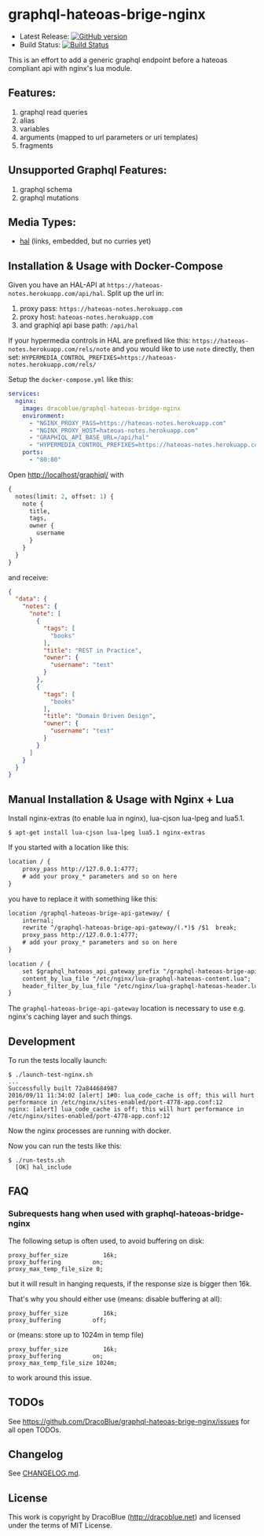 # graphql-hateoas-brige-nginx

* Latest Release: [![GitHub version](https://badge.fury.io/gh/DracoBlue%2Fgraphql-hateoas-brige-nginx.png)](https://github.com/DracoBlue/lua-native-ssi-nginx/releases)
* Build Status: [![Build Status](https://secure.travis-ci.org/DracoBlue/graphql-hateoas-brige-nginx.png?branch=master)](http://travis-ci.org/DracoBlue/lua-native-ssi-nginx)

This is an effort to add a generic graphql endpoint before a hateoas compliant api with nginx's lua module.

## Features:

1. graphql read queries
2. alias
3. variables
4. arguments (mapped to url parameters or uri templates)
5. fragments

## Unsupported Graphql Features:

1. graphql schema
2. graphql mutations

## Media Types:

  - [hal](http://stateless.co/hal_specification.html) (links, embedded, but no curries yet)


## Installation & Usage with Docker-Compose

Given you have an HAL-API at `https://hateoas-notes.herokuapp.com/api/hal`. Split up
the url in:

1. proxy pass: `https://hateoas-notes.herokuapp.com`
2. proxy host: `hateoas-notes.herokuapp.com`
3. and graphiql api base path: `/api/hal`

If your hypermedia controls in HAL are prefixed like this:
  `https://hateoas-notes.herokuapp.com/rels/note` 
and you would like to use `note` directly, then set:
  `HYPERMEDIA_CONTROL_PREFIXES=https://hateoas-notes.herokuapp.com/rels/`

Setup the `docker-compose.yml` like this:
```yaml
services:
  nginx:
    image: dracoblue/graphql-hateoas-bridge-nginx
    environment:
      - "NGINX_PROXY_PASS=https://hateoas-notes.herokuapp.com"
      - "NGINX_PROXY_HOST=hateoas-notes.herokuapp.com"
      - "GRAPHIQL_API_BASE_URL=/api/hal"
      - "HYPERMEDIA_CONTROL_PREFIXES=https://hateoas-notes.herokuapp.com/rels/"
    ports:
      - "80:80"
```

Open [http://localhost/graphiql/](http://localhost/graphiql/?query=%7B%0A%20%20notes%20%7B%0A%20%20%20%20note%20%7B%0A%20%20%20%20%20%20title%2C%0A%20%20%20%20%20%20tags%2C%0A%20%20%20%20%20%20owner%20%7B%0A%20%20%20%20%20%20%20%20username%0A%20%20%20%20%20%20%7D%0A%20%20%20%20%7D%0A%20%20%7D%0A%7D) with
```graphql
{
  notes(limit: 2, offset: 1) {
    note {
      title,
      tags,
      owner {
        username
      }
    }
  }
}
```

and receive:
```json
{
  "data": {
    "notes": {
      "note": [
        {
          "tags": [
            "books"
          ],
          "title": "REST in Practice",
          "owner": {
          	"username": "test"
          }
        },
        {
          "tags": [
            "books"
          ],
          "title": "Domain Driven Design",
          "owner": {
          	"username": "test"
          }
        }
      ]
    }
  }
}
```

## Manual Installation & Usage with Nginx + Lua

Install nginx-extras (to enable lua in nginx), lua-cjson lua-lpeg and lua5.1.

```console
$ apt-get install lua-cjson lua-lpeg lua5.1 nginx-extras
```

If you started with a location like this:

``` txt
location / {
	proxy_pass http://127.0.0.1:4777;
	# add your proxy_* parameters and so on here
}
```

you have to replace it with something like this:

``` txt
location /graphql-hateoas-brige-api-gateway/ {
	internal;
	rewrite ^/graphql-hateoas-brige-api-gateway/(.*)$ /$1  break;
	proxy_pass http://127.0.0.1:4777;
	# add your proxy_* parameters and so on here
}

location / {
	set $graphql_hateoas_api_gateway_prefix "/graphql-hateoas-brige-api-gateway";
	content_by_lua_file "/etc/nginx/lua-graphql-hateoas-content.lua";
	header_filter_by_lua_file "/etc/nginx/lua-graphql-hateoas-header.lua";
}
```

The `graphql-hateoas-brige-api-gateway` location is necessary to use e.g. nginx's caching layer and such things.

## Development

To run the tests locally launch:

``` console
$ ./launch-test-nginx.sh
...
Successfully built 72a844684987
2016/09/11 11:34:02 [alert] 1#0: lua_code_cache is off; this will hurt performance in /etc/nginx/sites-enabled/port-4778-app.conf:12
nginx: [alert] lua_code_cache is off; this will hurt performance in /etc/nginx/sites-enabled/port-4778-app.conf:12
```

Now the nginx processes are running with docker.

Now you can run the tests like this:

``` console
$ ./run-tests.sh
  [OK] hal_include
```

## FAQ

### Subrequests hang when used with graphql-hateoas-bridge-nginx

The following setup is often used, to avoid buffering on disk:

``` text
proxy_buffer_size          16k;
proxy_buffering         on;
proxy_max_temp_file_size 0;
```

but it will result in hanging requests, if the response size is bigger then 16k.

That's why you should either use (means: disable buffering at all):

``` text
proxy_buffer_size          16k;
proxy_buffering         off;
```

or (means: store up to 1024m in temp file)

``` text
proxy_buffer_size          16k;
proxy_buffering         on;
proxy_max_temp_file_size 1024m;
```

to work around this issue.


## TODOs

See <https://github.com/DracoBlue/graphql-hateoas-brige-nginx/issues> for all open TODOs.

## Changelog

See [CHANGELOG.md](./CHANGELOG.md).

## License

This work is copyright by DracoBlue (<http://dracoblue.net>) and licensed under the terms of MIT License.
